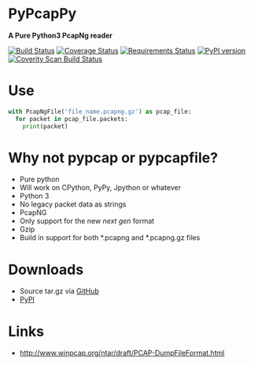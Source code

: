 PyPcapPy
========
**A Pure Python3 PcapNg reader**

[![Build Status](https://travis-ci.org/TheBiggerGuy/pypcappy.svg?branch=master)](https://travis-ci.org/TheBiggerGuy/pypcappy)
[![Coverage Status](https://coveralls.io/repos/github/TheBiggerGuy/pypcappy/badge.svg?branch=master)](https://coveralls.io/github/TheBiggerGuy/pypcappy?branch=master)
[![Requirements Status](https://requires.io/github/TheBiggerGuy/pypcappy/requirements.svg?branch=master)](https://requires.io/github/TheBiggerGuy/pypcappy/requirements/?branch=master)
[![PyPI version](https://badge.fury.io/py/pypcappy.svg)](https://badge.fury.io/py/pypcappy)
[![Coverity Scan Build Status](https://scan.coverity.com/projects/17546/badge.svg)](https://scan.coverity.com/projects/thebiggerguy-pypcappy)

Use
===
```python
with PcapNgFile('file_name.pcapng.gz') as pcap_file:
  for packet in pcap_file.packets:
    print(packet)
```

Why not pypcap or pypcapfile?
=============================
* Pure python
 * Will work on CPython, PyPy, Jpython or whatever
* Python 3
 * No legacy packet data as strings
* PcapNG
 * Only support for the new *next gen* format
* Gzip
 * Build in support for both *.pcapng and *.pcapng.gz files
 
Downloads
=========
* Source tar.gz via [GitHub](https://github.com/TheBiggerGuy/pypcappy/releases/latest)
* [PyPI](https://pypi.python.org/pypi/pypcappy)

Links
=====
* http://www.winpcap.org/ntar/draft/PCAP-DumpFileFormat.html
